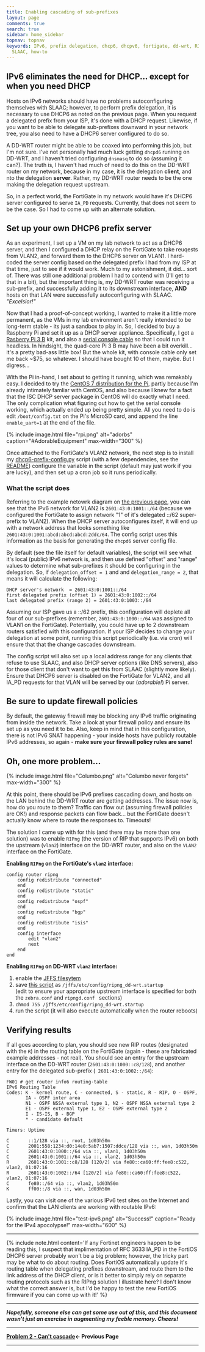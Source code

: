 ```yaml
---
title: Enabling cascading of sub-prefixes
layout: page
comments: true
search: true
sidebar: home_sidebar
topnav: topnav
keywords: IPv6, prefix delegation, dhcp6, dhcpv6, fortigate, dd-wrt, RIPng, router,
  SLAAC, how-to
---
```


## IPv6 eliminates the need for DHCP... except for when you need DHCP

Hosts on IPv6 networks should have no problems autoconfiguring themselves with SLAAC; however, to perform prefix delegation, it is necessary to use DHCP6 as noted on the previous page. When you request a delegated prefix from your ISP, it's done with a DHCP request. Likewise, if you want to be able to delegate sub-prefixes downward in your network tree, you also need to have a DHCP6 server configured to do so.

A DD-WRT router might be able to be coaxed into performing this job, but I'm not sure. I've not personally had much luck getting `dhcpd6`  runinng on DD-WRT, and I haven't tried configuring `dnsmasq` to do so (assuming it can?). The truth is, I haven't had much of need to do this on the DD-WRT router on my network, because in my case, it is the delegation **client**, and nto the delegation **server**. Rather, my DD-WRT router needs to be the one making the delegation request upstream.

So, in a perfect world, the FortiGate in my network would have it's DHCP6 server configured to serve `IA_PD` requests. Currently, that does not seem to be the case. So I had to come up with an alternate solution.

## Set up your own DHCP6 prefix server

As an experiment, I set up a VM on my lab network to act as a DHCP6 server, and then I configured a DHCP relay on the FortiGate to take reuqests from VLAN2, and forward them to the DHCP6 server on VLAN1. I hard-coded the server config based on the delegated prefix I had from my ISP at that time, just to see if it would work. Much to my astonishment, it did... sort of. There was still one additional problem I had to contend with (I'll get to that in a bit), but the important thing is, my DD-WRT router was receiving a sub-prefix, and successfully adding it to its downstream interface, **AND** hosts on that LAN were successfully autoconfiguring with SLAAC. _"Excelsior!"_

Now that I had a proof-of-concept working, I wanted to make it a little more permanent, as the VMs in my lab environment aren't really intended to be long-term stable - its just a sandbox to play in. So, I decided to buy a Raspberry Pi and set it up as a DHCP server appliance. Specifically, I got a [Rasberry Pi 3 B](https://www.amazon.com/gp/product/B00L87YMGM/) kit, and also a [serial console cable](https://www.amazon.com/gp/product/B00DJUHGHI/) so that I could run it headless. In hindsight, the quad-core Pi 3 B may have been a bit overkill... it's a pretty bad-ass little box! But the whole kit, with console cable only set me back ~$75, so whatever. I should have bought 10 of them, maybe. But I digress...

With the Pi in-hand, I set about to getting it running, which was remakably easy. I decided to try the [CentOS 7 distribution for the Pi](https://wiki.centos.org/SpecialInterestGroup/AltArch/Arm32/RaspberryPi3), partly because I'm already intimately famliar with CentOS, and also because I knew for a fact that the ISC DHCP server package in CentOS will do exactly what I need. The only complication what figuring out how to get the serial console working, which actually ended up being pretty simple. All you need to do is edit `/boot/config.txt` on the Pi's MicroSD card, and append the line `enable_uart=1` at the end of the file.

{% include image.html file="rpi.png" alt="adorbs"  caption="#AdorableEquipment" max-width="300"  %}


Once attached to the FortiGate's VLAN2 network, the next step is to install my [dhcp6-prefix-config.py](https://github.com/guzzijason/dhcp6-delegation/blob/master/dhcp6-prefix-config.py) script (with a few dependencies, see the [README](https://github.com/guzzijason/dhcp6-delegation/blob/master/README.md)) configure the variable in the script (default may just work if you are lucky), and then set up a cron job so it runs periodically.

### What the script does

Referring to the example netowrk diagram on [the previous page](no_cascade.html), you can see that the IPv6 network for VLAN2 is `2601:43:0:1001::/64` (because we configured the FortiGate to assign network "1" of it's delegated ::/62 super-prefix to VLAN2). When the DHCP server autoconfigures itself, it will end up with a network address that looks something like `2601:43:0:1001:abcd:abcd:abcd:2ddc/64`. The config script uses this information as the basis for generating the `dhcpd6` server config file.

By default (see the file itself for default variables), the script will see what it's local (public) IPv6 network is, and then use defined "offset" and "range" values to determine what sub-prefixes it should be configuring in the delegation. So, if  `delegation_offset = 1` and and `delegation_range = 2`, that means it will calculate the following:

```
DHCP server's network  = 2601:43:0:1001::/64
first delegated prefix (offset 1) = 2601:43:0:1002::/64
last delegated prefix (range 2) = 2601:43:0:1003::/64
```

Assuming our ISP gave us a ::/62 prefix, this configuration will deplete all four of our sub-prefixes (remember, `2601:43:0:1000::/64` was assigned to VLAN1 on the FortiGate). Potentially, you could have up to 2 downstream routers satisfied with this configuration. If your ISP decides to change your delegation at some point, running this script periodically (i.e. via cron) will ensure that that the change cascades downstream.

The config script will also set up a local address range for any clients that refuse to use SLAAC, and also DHCP server options (like DNS servers), also for those client that don't want to get this from SLAAC (slightly more likely). Ensure that DHCP6 server is disabled on the FortiGate for VLAN2, and all IA_PD requests for that VLAN will be served by our (_adorable!_) Pi server.

## Be sure to update firewall policies

By default, the gateway firewall may be blocking any IPv6 traffic originating from inside the network. Take a look at your firewall policy and ensure its set up as you need it to be. Also, keep in mind that in this configuration, there is not IPv6 SNAT happening - your inside hosts have publicly routable IPv6 addresses, so again - **make sure your firewall policy rules are sane!**

## Oh, one more problem...

{% include image.html file="Columbo.png" alt="Columbo never forgets"  max-width="300"  %}


At this point, there should be IPv6 prefixes cascading down, and hosts on the LAN behind the DD-WRT router are getting addresses. The issue now is, how do you route to them? Traffic can flow out (assuming firewall policies are OK!) and response packets can flow back... but the FortiGate doesn't actually know where to route the responses to. Timeouts!

The solution I came up with for this (and there may be more than one solution) was to enable `RIPng` (the version of RIP that supports IPv6) on both the upstream (`vlan2`) interface on the DD-WRT router, and also on the `VLAN2` interface on the FortiGate.

**Enabling `RIPng` on the FortiGate's `vlan2` interface:**

```
config router ripng
    config redistribute "connected"
    end
    config redistribute "static"
    end
    config redistribute "ospf"
    end
    config redistribute "bgp"
    end
    config redistribute "isis"
    end
    config interface
        edit "vlan2"
        next
    end
end

```

**Enabling `RIPng` on DD-WRT `vlan2` interface:**

1. enable the [JFFS filesytem](https://www.dd-wrt.com/wiki/index.php/JFFS)
2. save [this script](https://github.com/guzzijason/dhcp6-delegation/blob/master/ripng_dd-wrt.startup) as `/jffs/etc/config/ripng_dd-wrt.startup`  
(edit to ensure your appropriate upstream interface is specified for both the `zebra.conf` and `ripngd.conf ` sections)
3. `chmod 755 /jffs/etc/config/ripng_dd-wrt.startup`
4. run the script (it will also execute automatically when the router reboots)


## Verifying results

If all goes according to plan, you should see new RIP routes (designated with the `R`) in the routing table on the FortiGate (again - these are fabricated example addresses - not real). You should see an entry for the upstream interface on the DD-WRT router (`2601:43:0:1000::c8/128`), and another entry for the delegated sub-prefix (` 2601:43:0:1002::/64`):

```
FW01 # get router info6 routing-table
IPv6 Routing Table
Codes: K - kernel route, C - connected, S - static, R - RIP, O - OSPF,
       IA - OSPF inter area
       N1 - OSPF NSSA external type 1, N2 - OSPF NSSA external type 2
       E1 - OSPF external type 1, E2 - OSPF external type 2
       I - IS-IS, B - BGP
       * - candidate default

Timers: Uptime

C       ::1/128 via ::, root, 1d03h50m
C       2001:558:1234:d0:14e0:5ab7:1507:ddce/128 via ::, wan, 1d03h50m
C       2601:43:0:1000::/64 via ::, vlan1, 1d03h50m
C       2601:43:0:1001::/64 via ::, vlan2, 1d03h50m
R       2601:43:0:1001::c8/128 [120/2] via fe80::ca60:ff:fee8:c522, vlan2, 01:07:16
R       2601:43:0:1002::/64 [120/2] via fe80::ca60:ff:fee8:c522, vlan2, 01:07:16
C       fe80::/64 via ::, vlan2, 1d03h50m
K       ff00::/8 via ::, wan, 1d03h50m
```

Lastly, you can visit one of the various IPv6 test sites on the Internet and confirm that the LAN clients are working with routable IPv6:

{% include image.html file="test-ipv6.png" alt="Success!" caption="Ready for the IPv4 apocolypse!" max-width="600"  %}

-----

{% include note.html content='If any Fortinet engineers happen to be reading this, I suspect that implimentation of  RFC 3633 IA_PD in the FortiOS DHCP6 server probably won\'t be a big problem; however, the tricky part may be what to do about routing. Does FortiOS automatically update it\'s routing table when delegating prefixes downstream, and route them to the link address of the DHCP client, or is it better to simply rely on separate routing protocols such as the RIPng solution I illustrate here? I don\'t know what the correct answer is, but I\'d be happy to test the new FortiOS firmware if you can come up with it!' %}

-----

**_Hopefully, someone else can get some use out of this, and this document wasn't just an exercise in augmenting my feeble memory. Cheers!_**

-----

**[Problem 2 - Can't cascade](problem_cascade.html)<- Previous Page**

-----
